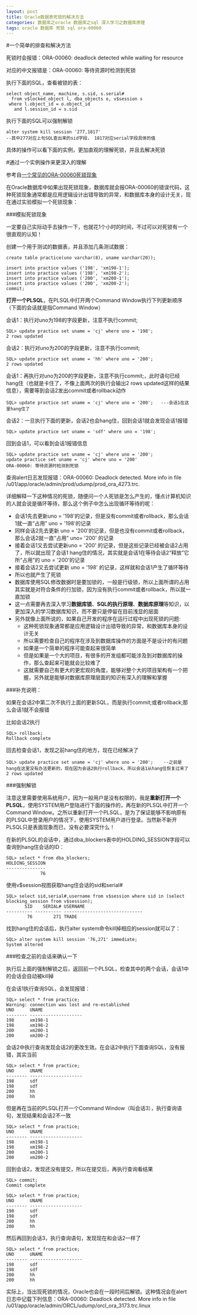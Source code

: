 ```yaml
---
layout: post
title: Oracle数据表死锁的解决方法
categories: 数据库之oracle 数据库之sql 深入学习之数据库原理 
tags: oracle 数据库 死锁 sql ora-00060
---
```


#一个简单的排查和解决方法

死锁时会报错：ORA-00060: deadlock detected while waiting for resource

对应的中文报错是：ORA-00060: 等待资源时检测到死锁

执行下面的SQL，查看被锁的表：

```
select object_name, machine, s.sid, s.serial#
  from v$locked_object l, dba_objects o, v$session s
 where l.object_id = o.object_id
   and l.session_id = s.sid
```

执行下面的SQL可以强制解锁

```
alter system kill session '277,1817'
--其中277对应上句SQL查出来的sid字段， 1817对应serial字段具体的值
```

具体的操作可以看下面的实例，更加直观的理解死锁，并且去解决死锁

#通过一个实例操作来更深入的理解

参考自[一个常见的ORA-00060死锁现象](http://www.linuxidc.com/Linux/2012-07/66890.htm)

在Oracle数据库中如果出现死锁现象，数据库就会报ORA-00060的错误代码，这种死锁现象通常都是应用逻辑设计出错导致的异常，和数据库本身的设计无关，现在通过实验模拟一个死锁现象：

###模拟死锁现象

一定要自己实际动手去操作一下，也就花1个小时的时间，不过可以对死锁有一个很直观的认知！

创建一个用于测试的数据表，并且添加几条测试数据：

```
create table practice(uno varchar(8), uname varchar(20));

insert into practice values ('198', 'xm198-1');
insert into practice values ('198', 'xm198-2');
insert into practice values ('200', 'xm200-1');
insert into practice values ('200', 'xm200-2');
commit;
```

**打开一个PLSQL**，在PLSQL中打开两个Command Window执行下列更新顺序（下面的会话就是指Command Window）

会话1：执行对uno为198的字段更新，注意不执行commit;

```
SQL> update practice set uname = 'cj' where uno = '198';
2 rows updated
```

会话2：执行对uno为200的字段更新，注意不执行commit;

```
SQL> update practice set uname = 'hh' where uno = '200';
2 rows updated
```

会话1：再执行对uno为200的字段更新，注意不执行commit;，此时语句已经hang住（也就是卡住了，不像上面两次的执行会输出2 rows updated这样的结果信息），需要等到会话2发出commit或者rollback动作

```
SQL> update practice set uname = 'cj' where uno = '200';   ---会话1在这里hang住了
```

会话2：一旦执行下面的更新，会话2也会hang住，回到会话1就会发现会话1报错

```
SQL> update practice set uname = 'sdf' where uno = '198';
```

回到会话1，可以看到会话1报错信息

```
SQL> update practice set uname = 'cj' where uno = '200';
update practice set uname = 'cj' where uno = '200'
ORA-00060: 等待资源时检测到死锁
```

查询alert日志发现报错：ORA-00060: Deadlock detected. More info in file /u01/app/oracle/admin/prod/udump/prod_ora_4273.trc.

详细解释一下这种情况的死锁，随便问一个人死锁是怎么产生的，懂点计算机知识的人就会说是循环等待，那么这个例子中怎么出现循环等待的呢：

* 会话1先去更新uno = '198'的记录，但是没有commit或者rollback，那么会话1就一直“占用” uno = '198'的记录
* 同样会话2先去更新 uno = '200'的记录，但是也没有commit或者rollback，那么会话2就一直“占用” uno= '200' 的记录
* 接着会话1又去尝试更新uno = '200' 的记录，但是这些记录已经被会话2占用了，所以就出现了会话1 hang住的情况，其实就是会话1在等待会话2“释放”它所“占用”的 uno = '200'的记录
* 接着会话2又去尝试更新 uno = '198' 的记录，这样就和会话1产生了循环等待
* 所以也就产生了死锁
* 数据库使用SQL修改数据时是要加锁的，一般是行级锁，所以上面所谓的占用其实就是对符合条件的行加锁，因为没有执行commit或者rollback，所以就一直加锁
* 这一点需要再去深入学习**数据库锁**、**SQL的执行原理**、**数据库原理**等知识，以更加深入的学习数据库知识，而不要只是停留在目前浅显的层面
* 另外就像上面所说的，如果自己开发的程序在运行过程中出现死锁的问题:
  * 这种死锁现象通常都是应用逻辑设计出错导致的异常，和数据库本身的设计无关
  * 所以需要检查自己的程序在涉及到数据库操作的方面是不是设计的有问题
  * 如果是一个简单的程序可能查起来很简单
  * 但是如果是一个大的项目，有很多的开发组都可能涉及到对数据库的操作，那么查起来可能就会比较难了
  * 这就需要自己有更大的更宏观的角度，能够对整个大的项目架构有一个把握，另外就是能够对数据库原理层面的知识有深入的理解和掌握

###补充说明：

如果在会话2中第二次不执行上面的更新SQL，而是执行commit;或者rollback;那么会话1就不会报错

比如会话2执行

```
SQL> rollback;
Rollback complete
```

回去检查会话1，发现之前hang住的地方，现在已经解决了

```
SQL> update practice set uname = 'cj' where uno = '200';    --之前是hang在这里没有办法更新的，现在因为会话2执行rollback，所以会话1从hang住恢复过来了
2 rows updated
```

###强制解锁

注意这里需要使用系统用户，因为一般用户是没有权限的，我是**重新打开一个PLSQL**，使用SYSTEM用户登陆进行下面的操作的，再在新的PLSQL中打开一个Command Window。之所以重新打开一个PLSQL，是为了保证能够不影响原有的PLSQL中登录用户的情况下，使用SYSTEM用户进行登录。当然新不新开PLSQL只是表面现象而已，没有必要深究什么！

在新的PLSQL的会话中，通过dba_blockers表中的HOLDING_SESSION字段可以查询到hang住会话的ID：

```
SQL> select * from dba_blockers;
HOLDING_SESSION
---------------
             76
```

使用v$session视图获取hang住会话的sid和serial#

```
SQL> select sid,serial#,username from v$session where sid in (select blocking_session from v$session);
       SID    SERIAL# USERNAME
---------- ---------- ------------------------------
        76        271 TRADE
```

找到hang住的会话后，执行alter system命令kill掉相应的session就可以了：

```
SQL> alter system kill session '76,271' immediate;
System altered
```

###检查之前的会话来确认一下

执行后上面的强制解锁之后，返回前一个PLSQL，检查其中的两个会话，会话1中的会话会自动被kill掉

在会话1执行查询SQL，会发现报错：

```
SQL> select * from practice;
Warning: connection was lost and re-established
UNO      UNAME
-------- --------------------
198      xm198-1
198      xm198-2
200      xm200-1
200      xm200-2
```
 
会话2中执行查询发现会话2的更改生效。在会话2中执行下面查询SQL，没有报错，其实当前

```
SQL> select * from practice;
UNO      UNAME
-------- --------------------
198      sdf
198      sdf
200      hh
200      hh
```

但是再在当前的PLSQL打开一个Command Window（叫会话3），执行查询语句，发现结果和会话2不一致

```
SQL> select * from practice;
UNO      UNAME
-------- --------------------
198      xm198-1
198      xm198-2
200      xm200-1
200      xm200-2
```

回到会话2，发现还没有提交，所以在提交后，再执行查询看结果

```
SQL> commit;
Commit complete

SQL> select * from practice;
UNO      UNAME
-------- --------------------
198      sdf
198      sdf
200      hh
200      hh
```

然后再回到会话3，执行查询语句，发现现在和会话2一样了

```
SQL> select * from practice;
UNO      UNAME
-------- --------------------
198      sdf
198      sdf
200      hh
200      hh
```

实际上，当出现死锁的情况，Oracle也会在一段时间后解锁。这种情况会在alert日志中记载下列信息：ORA-00060: Deadlock detected. More info in file /u01/app/oracle/admin/ORCL/udump/orcl_ora_3173.trc.linux

